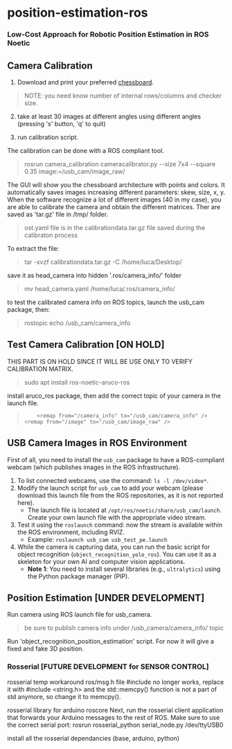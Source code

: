 # position-estimation-ros
### Low-Cost Approach for Robotic Position Estimation in ROS Noetic

## Camera Calibration

1. Download and print your preferred [chessboard](https://markhedleyjones.com/projects/calibration-checkerboard-collection).

> NOTE: you need know number of internal rows/columns and checker size.

2. take at least 30 images at different angles using different angles (pressing 's' button, 'q' to quit)

3. run calibration script.

The calibration can be done with a ROS compliant tool.

>rosrun camera_calibration cameracalibrator.py --size 7x4 --square 0.35 image:=/usb_cam/image_raw/

The GUI will show you the chessboard architecture with points and colors. It automatically saves images increasing different parameters: skew, size, x, y. When the software recognize a lot of different images (40 in my case), you are able to calibrate the camera and obtain the different matrices. Ther are saved as 'tar.gz' file in /tmp/ folder.

> ost.yaml file is in the calibrationdata.tar.gz file saved during the calibraton process

To extract the file:

> tar -xvzf calibrationdata.tar.gz -C /home/luca/Desktop/

save it as head_camera into hidden '.ros/camera_info/' folder

> mv head_camera.yaml /home/luca/.ros/camera_info/

to test the calibrated camera info on ROS topics, launch the usb_cam package, then:

> rostopic echo /usb_cam/camera_info

## Test Camera Calibration [ON HOLD]

THIS PART IS ON HOLD SINCE IT WILL BE USE ONLY TO VERIFY CALIBRATION MATRIX.

>sudo apt install ros-noetic-aruco-ros

install aruco_ros package, then add the correct topic of your camera in the launch file.

>         <remap from="/camera_info" to="/usb_cam/camera_info" />  <remap from="/image" to="/usb_cam/image_raw" />

## USB Camera Images in ROS Environment

First of all, you need to install the `usb_cam` package to have a ROS-compliant webcam (which publishes images in the ROS infrastructure).

1. To list connected webcams, use the command: `ls -l /dev/video*`.
2. Modify the launch script for `usb_cam` to add your webcam (please download this launch file from the ROS repositories, as it is not reported here).
   - The launch file is located at `/opt/ros/noetic/share/usb_cam/launch`. Create your own launch file with the appropriate video stream.
3. Test it using the `roslaunch` command: now the stream is available within the ROS environment, including RVIZ.
   - Example: `roslaunch usb_cam usb_test_pe.launch`
4. While the camera is capturing data, you can run the basic script for object recognition (`object_recognition_yolo_ros`). You can use it as a skeleton for your own AI and computer vision applications.
   - **Note 1**: You need to install several libraries (e.g., `ultralytics`) using the Python package manager (PIP).

## Position Estimation [UNDER DEVELOPMENT]

Run camera using ROS launch file for usb_camera.

> be sure to publish camera info under /usb_camera/camera_info/ topic

Run 'object_recognition_position_estimation' script. For now it will give a fixed and fake 3D position.

### Rosserial [FUTURE DEVELOPMENT for SENSOR CONTROL]

rosserial temp workaround
ros/msg.h file #include <cstring> no longer works, replace it with #include <string.h> and the std::memcpy() function is not a part of std anymore, so change it to memcpy().


rosserial library for arduino
roscore
Next, run the rosserial client application that forwards your Arduino messages to the rest of ROS. Make sure to use the correct serial port:
rosrun rosserial_python serial_node.py /dev/ttyUSB0

install all the rosserial dependancies (base, arduino, python)
